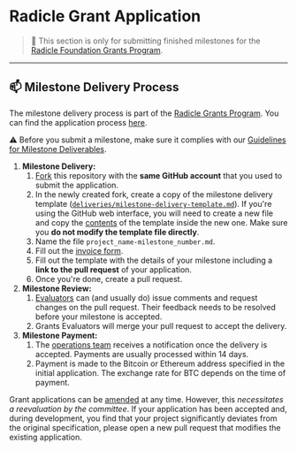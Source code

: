 # Radicle Grant Application <!-- omit in toc -->

> **:loudspeaker:** This section is only for submitting finished milestones for the [Radicle Foundation Grants Program](https://github.com/radicle-dev/radicle-grants).

---

## :mailbox: Milestone Delivery Process

The milestone delivery process is part of the [Radicle Grants Program](https://github.com/radicle-dev/radicle-grants). You can find the application process [here](https://github.com/radicle-dev/radicle-grants/tree/main/grants).  

:warning: Before you submit a milestone, make sure it complies with our [Guidelines for Milestone Deliverables](https://github.com/Radicle/Grants-Program/blob/master/docs/milestone-deliverables-guidelines.md).

1. **Milestone Delivery:**
   1. [Fork](https://github.com/Radicle/Grant-Milestone-Delivery/fork) this repository with the **same GitHub account** that you used to submit the application.
   2. In the newly created fork, create a copy of the milestone delivery template ([`deliveries/milestone-delivery-template.md`](deliveries/milestone-delivery-template.md)). If you're using the GitHub web interface, you will need to create a new file and copy the [contents](https://raw.githubusercontent.com/Radicle/Grant-Milestone-Delivery/master/deliveries/milestone-delivery-template.md) of the template inside the new one. Make sure you **do not modify the template file directly**.
   3. Name the file `project_name-milestone_number.md`.
   4. Fill out the [invoice form](TODO).
   5. Fill out the template with the details of your milestone including a **link to the pull request** of your application.
   6. Once you're done, create a pull request.
2. **Milestone Review:**
   1. [Evaluators](https://github.com/radicle-dev/radicle-grants#team) can (and usually do) issue comments and request changes on the pull request. Their feedback needs to be resolved before your milestone is accepted.
   2. Grants Evaluators will merge your pull request to accept the delivery.
3. **Milestone Payment:**
   1. The [operations team](https://github.com/radicle-dev/radicle-grants#team) receives a notification once the delivery is accepted. Payments are usually processed within 14 days.
   2. Payment is made to the Bitcoin or Ethereum address specified in the initial application. The exchange rate for BTC depends on the time of payment.

Grant applications can be [amended](https://github.com/Radicle/Grants-Program#changes-to-a-grant-after-approval) at any time. However, this _necessitates a reevaluation by the committee_. If your application has been accepted and, during development, you find that your project significantly deviates from the original specification, please open a new pull request that modifies the existing application.
